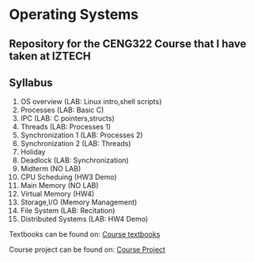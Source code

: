 # Operating Systems
## Repository for the CENG322 Course that I have taken at IZTECH

## Syllabus 
1. OS overview (LAB: Linux intro,shell scripts) 
2. Processes (LAB: Basic C)
3. IPC (LAB: C pointers,structs)
4. Threads (LAB: Processes 1)
5. Synchronization 1 (LAB: Processes 2)
6. Synchronization 2 (LAB: Threads)
7. Holiday 
8. Deadlock (LAB: Synchronization)
9. Midterm (NO LAB)
10. CPU Scheduing (HW3 Demo)
11. Main Memory (NO LAB)
12. Virtual Memory (HW4) 
13. Storage,I/O (Memory Management) 
14. File System (LAB: Recitation)
15. Distributed Systems (LAB: HW4 Demo)

Textbooks can be found on: [Course textbooks](/Textbooks)

Course project can be found on: [Course Project](/Project)
